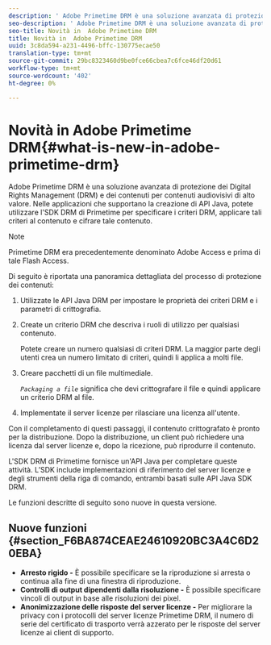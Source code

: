 ```yaml
---
description: ' Adobe Primetime DRM è una soluzione avanzata di protezione dei Digital Rights Management (DRM) e dei contenuti per contenuti audiovisivi di alto valore. Nelle applicazioni che supportano la creazione di API Java, potete utilizzare l''SDK DRM di Primetime per specificare i criteri DRM, applicare tali criteri al contenuto e cifrare tale contenuto.'
seo-description: ' Adobe Primetime DRM è una soluzione avanzata di protezione dei Digital Rights Management (DRM) e dei contenuti per contenuti audiovisivi di alto valore. Nelle applicazioni che supportano la creazione di API Java, potete utilizzare l''SDK DRM di Primetime per specificare i criteri DRM, applicare tali criteri al contenuto e cifrare tale contenuto.'
seo-title: Novità in  Adobe Primetime DRM
title: Novità in  Adobe Primetime DRM
uuid: 3c8da594-a231-4496-bffc-130775ecae50
translation-type: tm+mt
source-git-commit: 29bc8323460d9be0fce66cbea7c6fce46df20d61
workflow-type: tm+mt
source-wordcount: '402'
ht-degree: 0%

---
```



# Novità in  Adobe Primetime DRM{#what-is-new-in-adobe-primetime-drm}

 Adobe Primetime DRM è una soluzione avanzata di protezione dei Digital Rights Management (DRM) e dei contenuti per contenuti audiovisivi di alto valore. Nelle applicazioni che supportano la creazione di API Java, potete utilizzare l&#39;SDK DRM di Primetime per specificare i criteri DRM, applicare tali criteri al contenuto e cifrare tale contenuto.

>[!NOTE]
>
>Primetime DRM era precedentemente denominato  Adobe Access e prima di tale Flash Access.

Di seguito è riportata una panoramica dettagliata del processo di protezione dei contenuti:

1. Utilizzate le API Java DRM per impostare le proprietà dei criteri DRM e i parametri di crittografia.
1. Create un criterio DRM che descriva i ruoli di utilizzo per qualsiasi contenuto.

   Potete creare un numero qualsiasi di criteri DRM. La maggior parte degli utenti crea un numero limitato di criteri, quindi li applica a molti file.
1. Creare pacchetti di un file multimediale.

   *`Packaging a file`* significa che devi crittografare il file e quindi applicare un criterio DRM al file.
1. Implementate il server licenze per rilasciare una licenza all&#39;utente.

Con il completamento di questi passaggi, il contenuto crittografato è pronto per la distribuzione. Dopo la distribuzione, un client può richiedere una licenza dal server licenze e, dopo la ricezione, può riprodurre il contenuto.

L&#39;SDK DRM di Primetime fornisce un&#39;API Java per completare queste attività. L’SDK include implementazioni di riferimento del server licenze e degli strumenti della riga di comando, entrambi basati sulle API Java SDK DRM.

Le funzioni descritte di seguito sono nuove in questa versione.

## Nuove funzioni {#section_F6BA874CEAE24610920BC3A4C6D20EBA}

* **Arresto rigido -** È possibile specificare se la riproduzione si arresta o continua alla fine di una finestra di riproduzione.
* **Controlli di output dipendenti dalla risoluzione -** È possibile specificare vincoli di output in base alle risoluzioni dei pixel.
* **Anonimizzazione delle risposte del server licenze -** Per migliorare la privacy con i protocolli del server licenze Primetime DRM, il numero di serie del certificato di trasporto verrà azzerato per le risposte del server licenze ai client di supporto.

